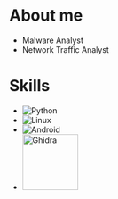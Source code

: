 # About me
- Malware Analyst
- Network Traffic Analyst
# Skills
- ![Python](https://img.shields.io/badge/python-3670A0?style=for-the-badge&logo=python&logoColor=ffdd54)
- ![Linux](https://img.shields.io/badge/Linux-FCC624?style=for-the-badge&logo=linux&logoColor=black)
- ![Android](https://img.shields.io/badge/Android-3DDC84?style=for-the-badge&logo=android&logoColor=white)
- <img src="https://raw.githubusercontent.com/NationalSecurityAgency/ghidra/master/Ghidra/RuntimeScripts/Windows/support/ghidra.ico" alt="Ghidra" width="100"/>
<!--
**infokek/infokek** is a ✨ _special_ ✨ repository because its `README.md` (this file) appears on your GitHub profile.

Here are some ideas to get you started:

- 🔭 I’m currently working on ...
- 🌱 I’m currently learning ...
- 👯 I’m looking to collaborate on ...
- 🤔 I’m looking for help with ...
- 💬 Ask me about ...
- 📫 How to reach me: ...
- 😄 Pronouns: ...
- ⚡ Fun fact: ...
-->

